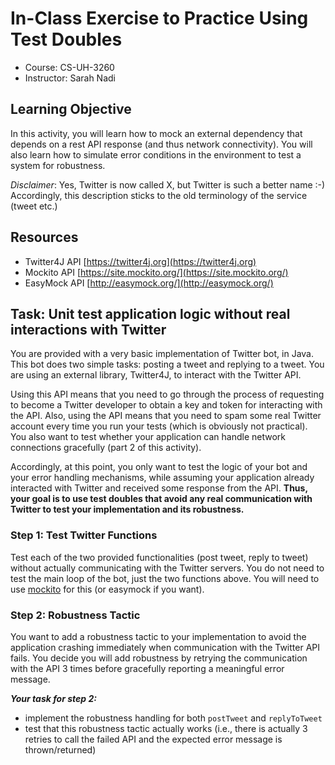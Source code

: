 # In-Class Exercise to Practice Using Test Doubles

- Course: CS-UH-3260
- Instructor: Sarah Nadi

## Learning Objective

In this activity, you will learn how to mock an external dependency that depends on a rest API response (and thus network connectivity). You will also learn how to simulate error conditions in the environment to test a system for robustness.

*Disclaimer*: Yes, Twitter is now called X, but Twitter is such a better name :-) Accordingly, this description sticks to the old terminology of the service (tweet etc.)

## Resources

*	Twitter4J API [https://twitter4j.org](https://twitter4j.org)
*	Mockito API [https://site.mockito.org/](https://site.mockito.org/)
*	EasyMock API [http://easymock.org/](http://easymock.org/)


## Task: Unit test application logic without real interactions with Twitter

You are provided with a very basic implementation of Twitter bot, in Java. 
This bot does two simple tasks: posting a tweet and replying to a tweet.
You are using an external library, Twitter4J, to interact with the Twitter API.

Using this API means that you need to go through the process of requesting to become a Twitter developer to obtain a key and token for interacting with the API. 
Also, using the API means that you need to spam some real Twitter account every time you run your tests (which is obviously not practical). 
You also want to test whether your application can handle network connections gracefully (part 2 of this activity). 

Accordingly, at this point, you only want to test the logic of your bot and your error handling mechanisms, while assuming your application already interacted with Twitter and received some response from the API. **Thus, your goal is to use test doubles that avoid any real communication with Twitter to test your implementation and its robustness.**

### Step 1: Test Twitter Functions 

Test each of the two provided functionalities (post tweet, reply to tweet) without actually communicating with the Twitter servers. You do not need to test the main loop of the bot, just the two functions above. You will need to use [mockito](https://site.mockito.org/) for this (or easymock if you want).

### Step 2: Robustness Tactic

You want to add a robustness tactic to your implementation to avoid the application crashing immediately when communication with the Twitter API fails. You decide you will add robustness by retrying the communication with the API 3 times before gracefully reporting a meaningful error message.

***Your task for step 2:***

- implement the robustness handling for both `postTweet` and `replyToTweet`
- test that this robustness tactic actually works (i.e., there is actually 3 retries to call the failed API and the expected error message is thrown/returned)